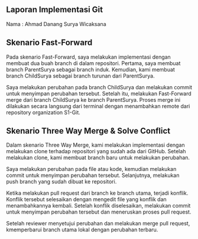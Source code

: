 ## Laporan Implementasi Git

Nama : Ahmad Danang Surya Wicaksana

## Skenario Fast-Forward
Pada skenario Fast-Forward, saya melakukan implementasi dengan membuat dua buah branch di dalam repositori. Pertama, saya membuat branch ParentSurya sebagai branch induk. Kemudian, kami membuat branch ChildSurya sebagai branch turunan dari ParentSurya.

Saya melakukan perubahan pada branch ChildSurya dan melakukan commit untuk menyimpan perubahan tersebut. Setelah itu,  melakukan Fast-Forward merge dari branch ChildSurya ke branch ParentSurya. Proses merge ini dilakukan secara langsung dari terminal dengan menambahkan remote dari repository organization S1-Git.

## Skenario Three Way Merge & Solve Conflict
Dalam skenario Three Way Merge, kami melakukan implementasi dengan melakukan clone terhadap repositori yang sudah ada dari GitHub. Setelah melakukan clone, kami membuat branch baru untuk melakukan perubahan.

 Saya melakukan perubahan pada file atau kode, kemudian melakukan commit untuk menyimpan perubahan tersebut. Selanjutnya,  melakukan push branch yang sudah dibuat ke repositori.

Ketika melakukan pull request dari branch  ke branch utama, terjadi konflik. Konflik tersebut  selesaikan dengan mengedit file yang konflik dan menambahkannya kembali. Setelah konflik diselesaikan, melakukan commit untuk menyimpan perubahan tersebut dan meneruskan proses pull request.

Setelah reviewer menyetujui perubahan dan melakukan merge pull request, kmemperbarui branch utama lokal  dengan perubahan terbaru.